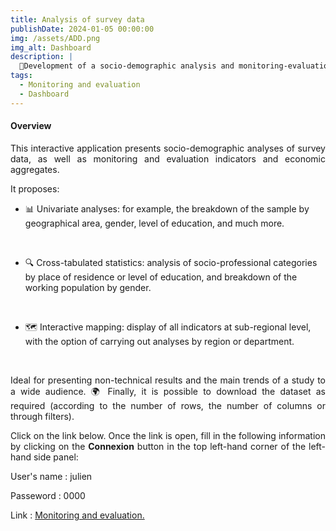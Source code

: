 ```yaml
---
title: Analysis of survey data
publishDate: 2024-01-05 00:00:00
img: /assets/ADD.png
img_alt: Dashboard
description: |
  🚀Development of a socio-demographic analysis and monitoring-evaluation application 💻
tags:
  - Monitoring and evaluation
  - Dashboard 
---
```


#### Overview

<p style="text-align: justify;">
This interactive application presents socio-demographic analyses of survey data, as well as monitoring and evaluation indicators and economic aggregates.
</p>

It proposes:
<br>

- 📊 Univariate analyses: for example, the breakdown of the sample by geographical area, gender, level of education, and much more.

<br>

- 🔍 Cross-tabulated statistics: analysis of socio-professional categories by place of residence or level of education, and breakdown of the working population by gender.

<br>

- 🗺️ Interactive mapping: display of all indicators at sub-regional level, with the option of carrying out analyses by region or department.

<br>

<p style="text-align: justify;">
Ideal for presenting non-technical results and the main trends of a study to a wide audience. 🌍 Finally, it is possible to download the dataset as required (according to the number of rows, the number of columns or through filters).
</p>

<p style="text-align: justify;">
Click on the link below. Once the link is open, fill in the following information by clicking on the <b>Connexion</b> button in the top left-hand corner of the left-hand side panel: 
</p>

User's name : julien 

Passeword : 0000

Link : <a href="https://parfaitjulien.shinyapps.io/monitoring_and_evaluation/">Monitoring and evaluation.</a>

